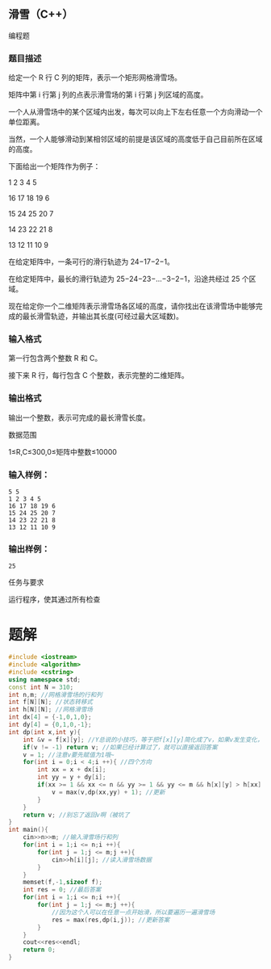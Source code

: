## 滑雪（C++）

编程题

### 题目描述

给定一个 R 行 C 列的矩阵，表示一个矩形网格滑雪场。

矩阵中第 i 行第 j 列的点表示滑雪场的第 i 行第 j 列区域的高度。

一个人从滑雪场中的某个区域内出发，每次可以向上下左右任意一个方向滑动一个单位距离。

当然，一个人能够滑动到某相邻区域的前提是该区域的高度低于自己目前所在区域的高度。

下面给出一个矩阵作为例子：

1 2 3 4 5

16 17 18 19 6

15 24 25 20 7

14 23 22 21 8

13 12 11 10 9

在给定矩阵中，一条可行的滑行轨迹为 24−17−2−1。

在给定矩阵中，最长的滑行轨迹为 25−24−23−…−3−2−1，沿途共经过 25 个区域。

现在给定你一个二维矩阵表示滑雪场各区域的高度，请你找出在该滑雪场中能够完成的最长滑雪轨迹，并输出其长度(可经过最大区域数)。

### 输入格式

第一行包含两个整数 R 和 C。

接下来 R 行，每行包含 C 个整数，表示完整的二维矩阵。

### 输出格式

输出一个整数，表示可完成的最长滑雪长度。

数据范围

1≤R,C≤300,0≤矩阵中整数≤10000

### 输入样例：

```
5 5
1 2 3 4 5
16 17 18 19 6
15 24 25 20 7
14 23 22 21 8
13 12 11 10 9
```

### 输出样例：

```
25
```

任务与要求

运行程序，使其通过所有检查

# 题解
```c++
#include <iostream>
#include <algorithm>
#include <cstring>
using namespace std;
const int N = 310;
int n,m; //网格滑雪场的行和列
int f[N][N]; //状态转移式
int h[N][N]; //网格滑雪场
int dx[4] = {-1,0,1,0};
int dy[4] = {0,1,0,-1};
int dp(int x,int y){
    int &v = f[x][y]; //Y总说的小技巧，等于把f[x][y]简化成了v，如果v发生变化，f[x][y]也会随之变化
    if(v != -1) return v; //如果已经计算过了，就可以直接返回答案
    v = 1; //注意v要先赋值为1哦~
    for(int i = 0;i < 4;i ++){ //四个方向
        int xx = x + dx[i];
        int yy = y + dy[i];
        if(xx >= 1 && xx <= n && yy >= 1 && yy <= m && h[x][y] > h[xx][yy]){ //判断这点是否能走
            v = max(v,dp(xx,yy) + 1); //更新
        }
    }
    return v; //别忘了返回v啊（被坑了
}
int main(){
    cin>>n>>m; //输入滑雪场行和列
    for(int i = 1;i <= n;i ++){
        for(int j = 1;j <= m;j ++){
            cin>>h[i][j]; //读入滑雪场数据
        }
    }
    memset(f,-1,sizeof f);
    int res = 0; //最后答案
    for(int i = 1;i <= n;i ++){
        for(int j = 1;j <= m;j ++){
            //因为这个人可以在任意一点开始滑，所以要遍历一遍滑雪场
            res = max(res,dp(i,j)); //更新答案
        }
    }
    cout<<res<<endl;
    return 0;
}
```